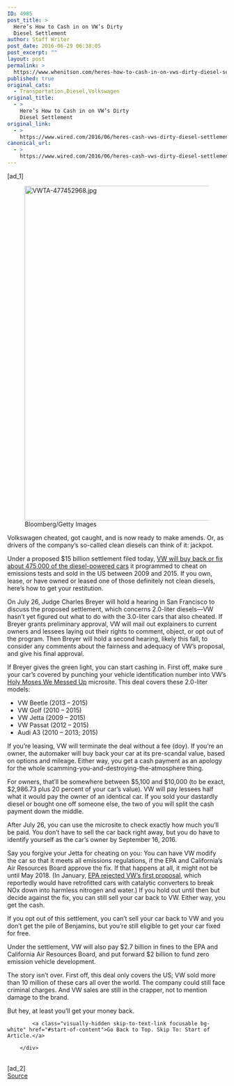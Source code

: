 ```yaml
---
ID: 4985
post_title: >
  Here’s How to Cash in on VW’s Dirty
  Diesel Settlement
author: Staff Writer
post_date: 2016-06-29 06:38:05
post_excerpt: ""
layout: post
permalink: >
  https://www.whenitson.com/heres-how-to-cash-in-on-vws-dirty-diesel-settlement/
published: true
original_cats:
  - Transportation,Diesel,Volkswagen
original_title:
  - >
    Here’s How to Cash in on VW’s Dirty
    Diesel Settlement
original_link:
  - >
    https://www.wired.com/2016/06/heres-cash-vws-dirty-diesel-settlement/
canonical_url:
  - >
    https://www.wired.com/2016/06/heres-cash-vws-dirty-diesel-settlement/
---
```

 [ad_1]
<br><div id=""><figure attachment_2051826="" class="wp-caption landscape alignnone  relative" data-js="fader"><img src="http://www.whenitson.com/wp-content/uploads/2016/06/Heres-How-to-Cash-in-on-VWs-Dirty-Diesel-Settlement.jpg" alt="VWTA-477452968.jpg" width="1024" height="768" class="size-large wp-image-2051826"/><figcaption class="wp-caption-text link-underline"><span class="credit link-underline-sm"><span aria-hidden="true" class="ui ui ui-photo inline-block ui-credit relative opacity-6 marg-r-sm marg-l-sm no-caption"/>Bloomberg/Getty Images</span></figcaption></figure><p>Volkswagen cheated, got caught, and is now ready to make amends. Or, as drivers of the company’s so-called clean diesels can think of it: jackpot.</p>
<p>Under a proposed $15 billion settlement filed today, <a href="https://www.wired.com/2016/06/vws-gonna-drop-15b-clean-diesel-mess-us/">VW will buy back or fix about 475,000 of the diesel-powered cars</a> it programmed to cheat on emissions tests and sold in the US between 2009 and 2015. If you own, lease, or have owned or leased one of those definitely not clean diesels, here’s how to get your restitution.</p>
<p>On July 26, Judge Charles Breyer will hold a hearing in San Francisco to discuss the proposed settlement, which concerns 2.0-liter diesels—VW hasn’t yet figured out what to do with the 3.0-liter cars that also cheated. If Breyer grants preliminary approval, VW will mail out explainers to current owners and lessees laying out their rights to comment, object, or opt out of the program. Then Breyer will hold a second hearing, likely this fall, to consider any comments about the fairness and adequacy of VW’s proposal, and give his final approval.</p>
<p>If Breyer gives the green light, you can start cashing in. First off, make sure your car’s covered by punching your vehicle identification number into VW’s <a href="https://www.vwcourtsettlement.com/en/">Holy Moses We Messed Up</a> microsite. This deal covers these 2.0-liter models:</p>
<ul><li>VW Beetle (2013 – 2015)</li>
<li>VW Golf (2010 – 2015)</li>
<li>VW Jetta (2009 – 2015)</li>
<li>VW Passat (2012 – 2015)</li>
<li>Audi A3 (2010 – 2013; 2015)</li>
</ul><p>If you’re leasing, VW will terminate the deal without a fee (doy). If you’re an owner, the automaker will buy back your car at its pre-scandal value, based on options and mileage. Either way, you get a cash payment as an apology for the whole scamming-you-and-destroying-the-atmosphere thing.</p>
<p>For owners, that’ll be somewhere between $5,100 and $10,000 (to be exact, $2,986.73 plus 20 percent of your car’s value). VW will pay lessees half what it would pay the owner of an identical car. If you sold your dastardly diesel or bought one off someone else, the two of you will split the cash payment down the middle.</p>
<p>After July 26, you can use the microsite to check exactly how much you’ll be paid. You don’t have to sell the car back right away, but you do have to identify yourself as the car’s owner by September 16, 2016.</p>
<p>Say you forgive your Jetta for cheating on you: You can have VW modify the car so that it meets all emissions regulations, if the EPA and California’s Air Resources Board approve the fix. If that happens at all, it might not be until May 2018. (In January, <a href="https://www.wired.com/2016/01/vw-may-not-be-trying-hard-enough-to-fix-those-diesels/">EPA rejected VW’s first proposal</a>, which reportedly would have retrofitted cars with catalytic converters to break NOx down into harmless nitrogen and water.) If you hold out until then but decide against the fix, you can still sell your car back to VW. Either way, you get the cash.</p>
<p>If you opt out of this settlement, you can’t sell your car back to VW and you don’t get the pile of Benjamins, but you’re still eligible to get your car fixed for free.</p>
<p>Under the settlement, VW will also pay $2.7 billion in fines to the EPA and California Air Resources Board, and put forward $2 billion to fund zero emission vehicle development.</p>
<p>The story isn’t over. First off, this deal only covers the US; VW sold more than 10 million of these cars all over the world. The company could still face criminal charges. And VW sales are still in the crapper, not to mention damage to the brand.</p>
<p>But hey, at least you’ll get your money back.</p>

			<a class="visually-hidden skip-to-text-link focusable bg-white" href="#start-of-content">Go Back to Top. Skip To: Start of Article.</a>

		</div>
<br>[ad_2]
<br><a href="https://www.wired.com/2016/06/heres-cash-vws-dirty-diesel-settlement/">Source </a>